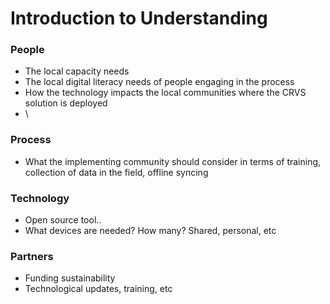 # Introduction to Understanding

### People

* The local capacity needs
* The local digital literacy needs of people engaging in the process
* How the technology impacts the local communities where the CRVS solution is deployed
* \


### Process

* What the implementing community should consider in terms of training, collection of data in the field, offline syncing

### Technology

* Open source tool..
* What devices are needed? How many? Shared, personal, etc

### Partners

* Funding sustainability
* Technological updates, training, etc
